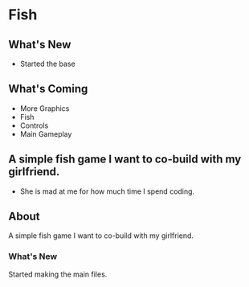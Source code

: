 # Fish

## What's New
* Started the base

## What's Coming
* More Graphics
* Fish
* Controls
* Main Gameplay

## A simple fish game I want to co-build with my girlfriend.
* She is mad at me for how much time I spend coding. 


## About

A simple fish game I want to co-build with my girlfriend.

### What's New

Started making the main files.

